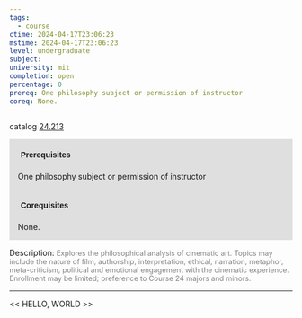```yaml
---
tags:
  - course
ctime: 2024-04-17T23:06:23
mstime: 2024-04-17T23:06:23
level: undergraduate
subject: 
university: mit
completion: open
percentage: 0
prereq: One philosophy subject or permission of instructor
coreq: None.
---
```


catalog [24.213](http://student.mit.edu/catalog/m24a.html#24.213)

<span style="display: block; padding: 15px; background-color: rgb(100, 100, 100, 0.2);"><font id="m_prereq2861_0" style="display: block; font-family: Arial, sans-serif; font-weight: bold; padding: 5px">Prerequisites</font><br><span id="prereq2861_0">One philosophy subject or permission of instructor</span></span>
<span style="display: block; padding: 15px; background-color: rgb(100, 100, 100, 0.2);"><font id="m_coreq2861_0" style="display: block; font-family: Arial, sans-serif; font-weight: bold; padding: 5px">Corequisites</font><br><span id="coreq2861_0">None.</span></span>

<font style="">Description:</font>
<font style="color: grey; font-size: 0.8rem;">Explores the philosophical analysis of cinematic art. Topics may include the nature of film, authorship, interpretation, ethical, narration, metaphor, meta-criticism, political and emotional engagement with the cinematic experience. Enrollment may be limited; preference to Course 24 majors and minors.</font>



---

<< HELLO, WORLD >>
